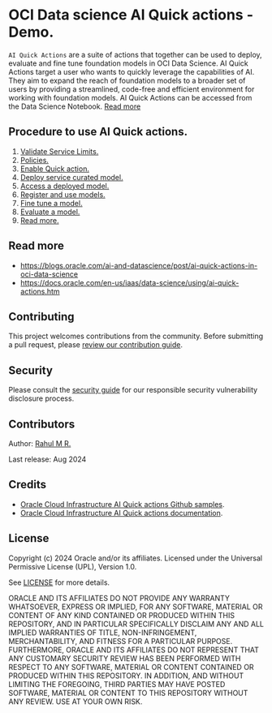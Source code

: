 # OCI Data science AI Quick actions - Demo.

`AI Quick Actions` are a suite of actions that together can be used to deploy, evaluate and fine tune foundation models in OCI Data Science. AI Quick Actions target a user who wants to quickly leverage the capabilities of AI. They aim to expand the reach of foundation models to a broader set of users by providing a streamlined, code-free and efficient environment for working with foundation models. AI Quick Actions can be accessed from the Data Science Notebook. [Read more](https://docs.oracle.com/en-us/iaas/data-science/using/ai-quick-actions.htm)

## Procedure to use AI Quick actions.

1. [Validate Service Limits.](docs/limits.md)
1. [Policies.](docs/policies.md)
1. [Enable Quick action.](docs/notebook.md)
1. [Deploy service curated model.](docs/deployments.md)
1. [Access a deployed model.](docs/use_deployed_model.md)
1. [Register and use models.](docs/register_use_model.md)
1. [Fine tune a model.](docs/finetune.md)
1. [Evaluate a model.](docs/evaluations.md)
1. [Read more.](docs/oci_ads.md)

## Read more

- https://blogs.oracle.com/ai-and-datascience/post/ai-quick-actions-in-oci-data-science
- https://docs.oracle.com/en-us/iaas/data-science/using/ai-quick-actions.htm

## Contributing

This project welcomes contributions from the community. Before submitting a pull
request, please [review our contribution guide](./CONTRIBUTING.md).


## Security

Please consult the [security guide](./SECURITY.md) for our responsible security
vulnerability disclosure process.

## Contributors

Author: [Rahul M R.](https://github.com/RahulMR42)

Last release: Aug 2024


## Credits

- [Oracle Cloud Infrastructure AI Quick actions Github samples](https://github.com/oracle-samples/oci-data-science-ai-samples/blob/main/ai-quick-actions/README.md).
- [Oracle Cloud Infrastructure AI Quick actions documentation](https://docs.oracle.com/en-us/iaas/data-science/using/ai-quick-actions.htm).

## License

Copyright (c) 2024 Oracle and/or its affiliates.
Licensed under the Universal Permissive License (UPL), Version 1.0.

See [LICENSE](LICENSE) for more details.

ORACLE AND ITS AFFILIATES DO NOT PROVIDE ANY WARRANTY WHATSOEVER, EXPRESS OR IMPLIED, FOR ANY SOFTWARE, MATERIAL OR CONTENT OF ANY KIND CONTAINED OR PRODUCED WITHIN THIS REPOSITORY, AND IN PARTICULAR SPECIFICALLY DISCLAIM ANY AND ALL IMPLIED WARRANTIES OF TITLE, NON-INFRINGEMENT, MERCHANTABILITY, AND FITNESS FOR A PARTICULAR PURPOSE.  FURTHERMORE, ORACLE AND ITS AFFILIATES DO NOT REPRESENT THAT ANY CUSTOMARY SECURITY REVIEW HAS BEEN PERFORMED WITH RESPECT TO ANY SOFTWARE, MATERIAL OR CONTENT CONTAINED OR PRODUCED WITHIN THIS REPOSITORY. IN ADDITION, AND WITHOUT LIMITING THE FOREGOING, THIRD PARTIES MAY HAVE POSTED SOFTWARE, MATERIAL OR CONTENT TO THIS REPOSITORY WITHOUT ANY REVIEW. USE AT YOUR OWN RISK.
